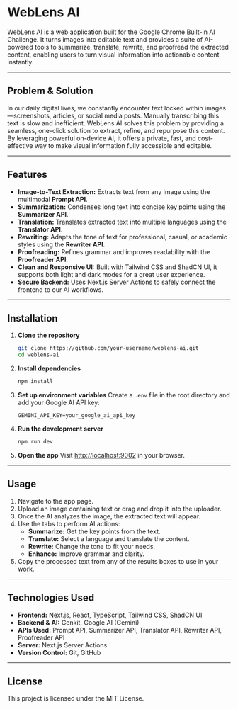 # WebLens AI

WebLens AI is a web application built for the Google Chrome Built-in AI Challenge. It turns images into editable text and provides a suite of AI-powered tools to summarize, translate, rewrite, and proofread the extracted content, enabling users to turn visual information into actionable content instantly.

---

## Problem & Solution

In our daily digital lives, we constantly encounter text locked within images—screenshots, articles, or social media posts. Manually transcribing this text is slow and inefficient. WebLens AI solves this problem by providing a seamless, one-click solution to extract, refine, and repurpose this content. By leveraging powerful on-device AI, it offers a private, fast, and cost-effective way to make visual information fully accessible and editable.

---

## Features

-   **Image-to-Text Extraction:** Extracts text from any image using the multimodal **Prompt API**.
-   **Summarization:** Condenses long text into concise key points using the **Summarizer API**.
-   **Translation:** Translates extracted text into multiple languages using the **Translator API**.
-   **Rewriting:** Adapts the tone of text for professional, casual, or academic styles using the **Rewriter API**.
-   **Proofreading:** Refines grammar and improves readability with the **Proofreader API**.
-   **Clean and Responsive UI:** Built with Tailwind CSS and ShadCN UI, it supports both light and dark modes for a great user experience.
-   **Secure Backend:** Uses Next.js Server Actions to safely connect the frontend to our AI workflows.

---

## Installation

1.  **Clone the repository**
    ```bash
    git clone https://github.com/your-username/weblens-ai.git
    cd weblens-ai
    ```

2.  **Install dependencies**
    ```bash
    npm install
    ```

3.  **Set up environment variables**
    Create a `.env` file in the root directory and add your Google AI API key:
    ```
    GEMINI_API_KEY=your_google_ai_api_key
    ```

4.  **Run the development server**
    ```bash
    npm run dev
    ```

5.  **Open the app**
    Visit [http://localhost:9002](http://localhost:9002) in your browser.

---

## Usage

1.  Navigate to the app page.
2.  Upload an image containing text or drag and drop it into the uploader.
3.  Once the AI analyzes the image, the extracted text will appear.
4.  Use the tabs to perform AI actions:
    -   **Summarize:** Get the key points from the text.
    -   **Translate:** Select a language and translate the content.
    -   **Rewrite:** Change the tone to fit your needs.
    -   **Enhance:** Improve grammar and clarity.
5.  Copy the processed text from any of the results boxes to use in your work.

---

## Technologies Used

-   **Frontend:** Next.js, React, TypeScript, Tailwind CSS, ShadCN UI
-   **Backend & AI:** Genkit, Google AI (Gemini)
-   **APIs Used:** Prompt API, Summarizer API, Translator API, Rewriter API, Proofreader API
-   **Server:** Next.js Server Actions
-   **Version Control:** Git, GitHub

---

## License

This project is licensed under the MIT License.
